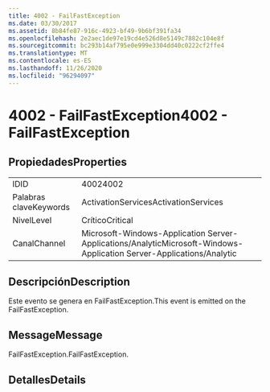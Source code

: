 ```yaml
---
title: 4002 - FailFastException
ms.date: 03/30/2017
ms.assetid: 8b84fe87-916c-4923-bf49-9b6bf391fa34
ms.openlocfilehash: 2e2aec1de97e19cd4e526d8e5149c7882c104e8f
ms.sourcegitcommit: bc293b14af795e0e999e3304dd40c0222cf2ffe4
ms.translationtype: MT
ms.contentlocale: es-ES
ms.lasthandoff: 11/26/2020
ms.locfileid: "96294097"
---
```

# <a name="4002---failfastexception"></a><span data-ttu-id="fad7e-102">4002 - FailFastException</span><span class="sxs-lookup"><span data-stu-id="fad7e-102">4002 - FailFastException</span></span>

## <a name="properties"></a><span data-ttu-id="fad7e-103">Propiedades</span><span class="sxs-lookup"><span data-stu-id="fad7e-103">Properties</span></span>  
  
|||  
|-|-|  
|<span data-ttu-id="fad7e-104">ID</span><span class="sxs-lookup"><span data-stu-id="fad7e-104">ID</span></span>|<span data-ttu-id="fad7e-105">4002</span><span class="sxs-lookup"><span data-stu-id="fad7e-105">4002</span></span>|  
|<span data-ttu-id="fad7e-106">Palabras clave</span><span class="sxs-lookup"><span data-stu-id="fad7e-106">Keywords</span></span>|<span data-ttu-id="fad7e-107">ActivationServices</span><span class="sxs-lookup"><span data-stu-id="fad7e-107">ActivationServices</span></span>|  
|<span data-ttu-id="fad7e-108">Nivel</span><span class="sxs-lookup"><span data-stu-id="fad7e-108">Level</span></span>|<span data-ttu-id="fad7e-109">Crítico</span><span class="sxs-lookup"><span data-stu-id="fad7e-109">Critical</span></span>|  
|<span data-ttu-id="fad7e-110">Canal</span><span class="sxs-lookup"><span data-stu-id="fad7e-110">Channel</span></span>|<span data-ttu-id="fad7e-111">Microsoft-Windows-Application Server-Applications/Analytic</span><span class="sxs-lookup"><span data-stu-id="fad7e-111">Microsoft-Windows-Application Server-Applications/Analytic</span></span>|  
  
## <a name="description"></a><span data-ttu-id="fad7e-112">Descripción</span><span class="sxs-lookup"><span data-stu-id="fad7e-112">Description</span></span>  

 <span data-ttu-id="fad7e-113">Este evento se genera en FailFastException.</span><span class="sxs-lookup"><span data-stu-id="fad7e-113">This event is emitted on the FailFastException.</span></span>  
  
## <a name="message"></a><span data-ttu-id="fad7e-114">Message</span><span class="sxs-lookup"><span data-stu-id="fad7e-114">Message</span></span>  

 <span data-ttu-id="fad7e-115">FailFastException.</span><span class="sxs-lookup"><span data-stu-id="fad7e-115">FailFastException.</span></span>  
  
## <a name="details"></a><span data-ttu-id="fad7e-116">Detalles</span><span class="sxs-lookup"><span data-stu-id="fad7e-116">Details</span></span>
